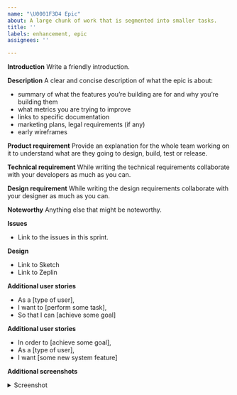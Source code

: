 ```yaml
---
name: "\U0001F3D4️ Epic"
about: A large chunk of work that is segmented into smaller tasks.
title: ''
labels: enhancement, epic
assignees: ''

---
```


**Introduction**
Write a friendly introduction.

**Description**
A clear and concise description of what the epic is about:
- summary of what the features you’re building are for and why you’re building them
- what metrics you are trying to improve
- links to specific documentation
- marketing plans, legal requirements (if any)
- early wireframes

**Product requirement**
Provide an explanation for the whole team working on it to understand what are they going to design, build, test or release.

**Technical requirement**
While writing the technical requirements collaborate with your developers as much as you can.

**Design requirement**
While writing the design requirements collaborate with your designer as much as you can.

**Noteworthy**
Anything else that might be noteworthy.

**Issues**
- Link to the issues in this sprint.

**Design**
- Link to Sketch
- Link to Zeplin

**Additional user stories**
- As a [type of user],
- I want to [perform some task],
- So that I can [achieve some goal]

**Additional user stories**
- In order to [achieve some goal],
- As a [type of user],
- I want [some new system feature]

**Additional screenshots**
<details>
<summary>Screenshot</summary>

[IMAGE]

</details>
